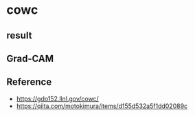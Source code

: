 # cowc

## result



## Grad-CAM


## Reference
- https://gdo152.llnl.gov/cowc/
- https://qiita.com/motokimura/items/d155d532a5f1dd02089c
